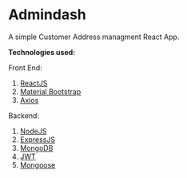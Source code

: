 # Admindash

A simple Customer Address managment React App.

**Technologies used:**

Front End: 
 1. [ReactJS](https://reactjs.org/)
 2. [Material Bootstrap](https://mdbootstrap.com/)
 3. [Axios](https://github.com/axios/axios)
 
 Backend: 
 
 1. [NodeJS](https://nodejs.org/en/)
 2. [ExpressJS](https://expressjs.com/)
 3. [MongoDB](https://www.mongodb.com/)
 4. [JWT](https://www.npmjs.com/package/jsonwebtoken)
 5. [Mongoose](https://mongoosejs.com/)
